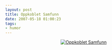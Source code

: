 ```yaml
---
layout: post
title: Oppkoblet Samfunn
date: 2007-05-18 01:00:23
tags: 
- humor
---
```

<div align="center"><a href='http://pjatt.net/images/2007/05/online_communities.png' title='Oppkoblet Samfunn'><img src='http://pjatt.net/images/2007/05/online_communities.png' alt='Oppkoblet Samfunn' /></a></div>
